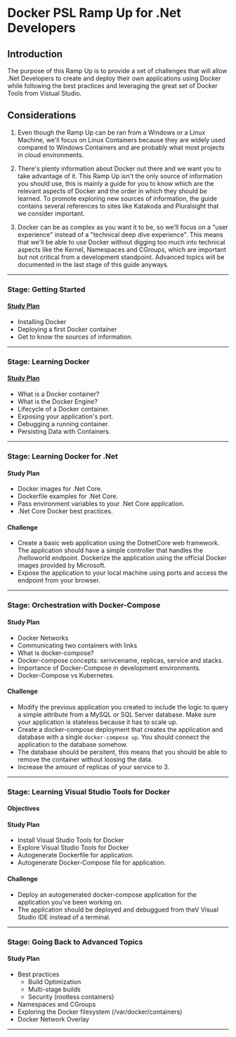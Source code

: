 # Docker PSL Ramp Up for .Net Developers

## Introduction
The purpose of this Ramp Up is to provide a set of challenges that will allow .Net Developers to create and deploy their own applications using Docker while following the best practices and leveraging the great set of Docker Tools from Vistual Studio.


## Considerations
1. Even though the Ramp Up can be ran from a Windows or a Linux Machine, we'll focus on Linux Containers because they are widely used compared to Windows Containers and are probably what most projects in cloud environments.

2. There's plenty information about Docker out there and we want you to take advantage of it. This Ramp Up isn't the only source of information you should use, this is mainly a guide for you to know which are the relevant aspects of Docker and the order in which they should be learned. To promote exploring new sources of information, the guide contains several references to sites like Katakoda and Pluralsight that we consider important.

3. Docker can be as complex as you want it to be, so we'll focus on a "user experience" instead of a "technical deep dive experience". This means that we'll be able to use Docker without digging too much into technical aspects like the Kernel, Namespaces and CGroups, which are important but not critical from a development standpoint. Advanced topics will be documented in the last stage of this guide anyways.

-----

### Stage: Getting Started

#### [Study Plan](study_plans/getting_started.md)
- Installing Docker
- Deploying a first Docker container
- Get to know the sources of information.
  
-----

### Stage: Learning Docker
#### [Study Plan](study_plans/learning_docker.md)
- What is a Docker container?
- What is the Docker Engine?
- Lifecycle of a Docker container.
- Exposing your application's port.
- Debugging a running container.
- Persisting Data with Containers.
-----

### Stage: Learning Docker for .Net
#### Study Plan
- Docker images for .Net Core.
- Dockerfile examples for .Net Core.
- Pass environment variables to your .Net Core application.
- .Net Core Docker best practices.
#### Challenge
- Create a basic web application using the DotnetCore web framework. The application should have a simple controller that handles the /helloworld endpoint. Dockerize the application using the official Docker images provided by Microsoft.
- Expose the application to your local machine using ports and access the endpoint from your browser.
-----

### Stage: Orchestration with Docker-Compose
#### Study Plan
- Docker Networks
- Communicating two containers with links
- What is docker-compose?
- Docker-compose concepts: serivcename, replicas, service and stacks.
- Importance of Docker-Compose in development environments.
- Docker-Compose vs Kubernetes.
#### Challenge
- Modify the previous application you created to include the logic to query a simple attribute from a MySQL or SQL Server database. Make sure your application is stateless because it has to scale up.
- Create a docker-compose deployment that creates the application and database with a single `docker-compose up`. You should connect the application to the database somehow.
- The database should be persitent, this means that you should be able to remove the container without loosing the data.
- Increase the amount of replicas of your service to 3.

-----

### Stage: Learning Visual Studio Tools for Docker
#### Objectives
#### Study Plan
- Install Visual Studio Tools for Docker
- Explore Visual Studio Tools for Docker
- Autogenerate Dockerfile for application.
- Autogenerate Docker-Compose file for application.
#### Challenge
- Deploy an autogenerated docker-compose application for the application you've been working on.
- The application should be deployed and debuggued from theV Visual Studio IDE instead of a terminal.

-----

### Stage: Going Back to Advanced Topics
#### Study Plan
- Best practices
  - Build Optimization
  - Multi-stage builds
  - Security (rootless containers)
- Namespaces and CGroups
- Exploring the Docker filesystem (/var/docker/containers)
- Docker Network Overlay

-----
